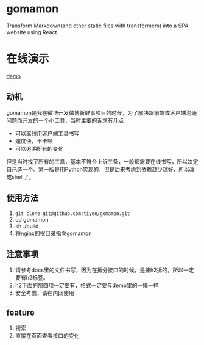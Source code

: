 # gomamon
Transform Markdown(and other static files with transformers) into a SPA website using React.

# 在线演示
[demo](https://gomamon.tiyee.com.cn)

## 动机
gomamon是我在微博开发微博新鲜事项目的时候，为了解决跟前端或客户端沟通问题而开发的一个小工具，当时主要的诉求有几点
* 可以离线用客户端工具书写
* 速度快，不卡顿
* 可以追溯所有的变化

但是当时找了所有的工具，基本不符合上诉三条，一般都需要在线书写，所以决定自己造一个。第一版是用Python实现的，但是后来考虑到依赖越少越好，所以改成shell了。

## 使用方法
1. `git clone git@github.com:tiyee/gomamon.git`
2. cd gomamon
3. sh ./build
4. 将nginx的根目录指向gomamon

## 注意事项
1. 请参考docs里的文件书写，因为在拆分接口的时候，是按h2拆的，所以一定要有h2标签。
2. h2下面的那四项一定要有，格式一定要与demo里的一摸一样
3. 安全考虑，请在内网使用

## feature
1. 搜索
2. 直接在页面查看接口的变化
